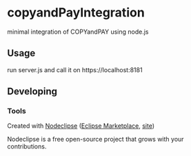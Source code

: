 
# copyandPayIntegration

minimal integration of COPYandPAY using node.js

## Usage

run server.js and call it on https://localhost:8181

## Developing



### Tools

Created with [Nodeclipse](https://github.com/Nodeclipse/nodeclipse-1)
 ([Eclipse Marketplace](http://marketplace.eclipse.org/content/nodeclipse), [site](http://www.nodeclipse.org))   

Nodeclipse is a free open-source project that grows with your contributions.
